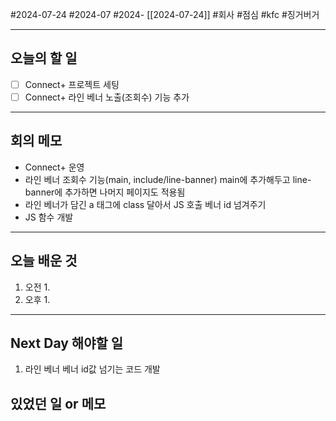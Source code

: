 #2024-07-24 #2024-07 #2024- [[2024-07-24]]
#회사 #점심 #kfc #징거버거

---
## 오늘의 할 일
- [ ] Connect+ 프로젝트 세팅
- [ ] Connect+ 라인 베너 노출(조회수) 기능 추가
---
## 회의 메모
- Connect+ 운영
- 라인 베너 조회수 기능(main, include/line-banner) main에 추가해두고 line-banner에 추가하면 나머지 페이지도 적용됨
- 라인 베너가 담긴 a 태그에 class 달아서 JS 호출 베너 id 넘겨주기
- JS 함수 개발
---
## 오늘 배운 것
1. 오전
    1. 
2. 오후
    1. 
---
## Next Day 해야할 일
1. 라인 베너 베너 id값 넘기는 코드 개발


## 있었던 일 or 메모